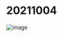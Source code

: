 # 20211004
![image](https://user-images.githubusercontent.com/62127656/135802597-f1cab09f-7712-420f-b442-044bf604ea87.png)
